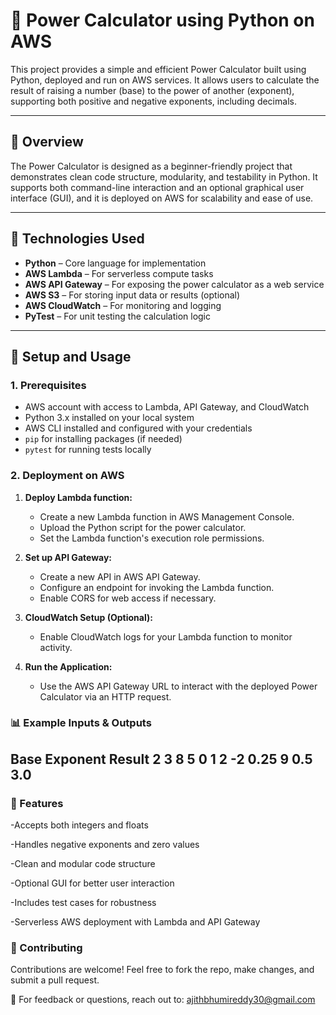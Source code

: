 # 🔋 Power Calculator using Python on AWS

This project provides a simple and efficient Power Calculator built using Python, deployed and run on AWS services. It allows users to calculate the result of raising a number (base) to the power of another (exponent), supporting both positive and negative exponents, including decimals.

---

## 🚀 Overview

The Power Calculator is designed as a beginner-friendly project that demonstrates clean code structure, modularity, and testability in Python. It supports both command-line interaction and an optional graphical user interface (GUI), and it is deployed on AWS for scalability and ease of use.

---

## 🧰 Technologies Used

- **Python** – Core language for implementation  
- **AWS Lambda** – For serverless compute tasks  
- **AWS API Gateway** – For exposing the power calculator as a web service  
- **AWS S3** – For storing input data or results (optional)  
- **AWS CloudWatch** – For monitoring and logging  
- **PyTest** – For unit testing the calculation logic  

---

## 🔧 Setup and Usage

### 1. Prerequisites

- AWS account with access to Lambda, API Gateway, and CloudWatch
- Python 3.x installed on your local system
- AWS CLI installed and configured with your credentials  
- `pip` for installing packages (if needed)  
- `pytest` for running tests locally

### 2. Deployment on AWS

1. **Deploy Lambda function:**
    - Create a new Lambda function in AWS Management Console.
    - Upload the Python script for the power calculator.
    - Set the Lambda function's execution role permissions.

2. **Set up API Gateway:**
    - Create a new API in AWS API Gateway.
    - Configure an endpoint for invoking the Lambda function.
    - Enable CORS for web access if necessary.

3. **CloudWatch Setup (Optional):**
    - Enable CloudWatch logs for your Lambda function to monitor activity.

4. **Run the Application:**
    - Use the AWS API Gateway URL to interact with the deployed Power Calculator via an HTTP request.

### 📊 Example Inputs & Outputs

Base	Exponent	Result
2	3	8
5	0	1
2	-2	0.25
9	0.5	3.0
------
### 🌟 Features
-Accepts both integers and floats

-Handles negative exponents and zero values

-Clean and modular code structure

-Optional GUI for better user interaction

-Includes test cases for robustness

-Serverless AWS deployment with Lambda and API Gateway

### 🤝 Contributing
Contributions are welcome! Feel free to fork the repo, make changes, and submit a pull request.

📩 For feedback or questions, reach out to: ajithbhumireddy30@gmail.com
